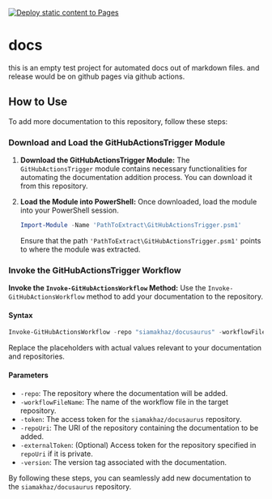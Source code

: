 [![Deploy static content to Pages](https://github.com/siamak-zanjani/docusaurus/actions/workflows/static.yml/badge.svg)](https://github.com/siamak-zanjani/docusaurus/actions/workflows/static.yml)
# docs
this is an empty test project for automated docs out of markdown files.
and release would be on github pages via github actions.


## How to Use

To add more documentation to this repository, follow these steps:

### Download and Load the GitHubActionsTrigger Module

1. **Download the GitHubActionsTrigger Module:**
   The `GitHubActionsTrigger` module contains necessary functionalities for automating the documentation addition process. You can download it from this repository.

2. **Load the Module into PowerShell:**
   Once downloaded, load the module into your PowerShell session.

   ```powershell
   Import-Module -Name 'PathToExtract\GitHubActionsTrigger.psm1'
   ```

   Ensure that the path `'PathToExtract\GitHubActionsTrigger.psm1'` points to where the module was extracted.

### Invoke the GitHubActionsTrigger Workflow

**Invoke the `Invoke-GitHubActionsWorkflow` Method:**
Use the `Invoke-GitHubActionsWorkflow` method to add your documentation to the repository.

#### Syntax

```powershell
Invoke-GitHubActionsWorkflow -repo "siamakhaz/docusaurus" -workflowFileName "getupdate.yml" -token "<docusaurus_token>" -repoUri "github.com/your_project/repo_name" -externalToken "<token_for_second_repo_if_private>" -version "the_version"
```

Replace the placeholders with actual values relevant to your documentation and repositories.

#### Parameters

- `-repo`: The repository where the documentation will be added.
- `-workflowFileName`: The name of the workflow file in the target repository.
- `-token`: The access token for the `siamakhaz/docusaurus` repository.
- `-repoUri`: The URI of the repository containing the documentation to be added.
- `-externalToken`: (Optional) Access token for the repository specified in `repoUri` if it is private.
- `-version`: The version tag associated with the documentation.

By following these steps, you can seamlessly add new documentation to the `siamakhaz/docusaurus` repository.
